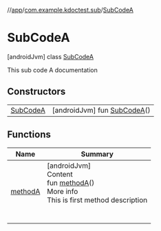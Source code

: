 //[app](../../../index.md)/[com.example.kdoctest.sub](../index.md)/[SubCodeA](index.md)



# SubCodeA  
 [androidJvm] class [SubCodeA](index.md)

This sub code A documentation

   


## Constructors  
  
| | |
|---|---|
| <a name="com.example.kdoctest.sub/SubCodeA/SubCodeA/#/PointingToDeclaration/"></a>[SubCodeA](-sub-code-a.md)| <a name="com.example.kdoctest.sub/SubCodeA/SubCodeA/#/PointingToDeclaration/"></a> [androidJvm] fun [SubCodeA](-sub-code-a.md)()   <br>|


## Functions  
  
|  Name |  Summary | 
|---|---|
| <a name="com.example.kdoctest.sub/SubCodeA/methodA/#/PointingToDeclaration/"></a>[methodA](method-a.md)| <a name="com.example.kdoctest.sub/SubCodeA/methodA/#/PointingToDeclaration/"></a>[androidJvm]  <br>Content  <br>fun [methodA](method-a.md)()  <br>More info  <br>This is first method description  <br><br><br>|


